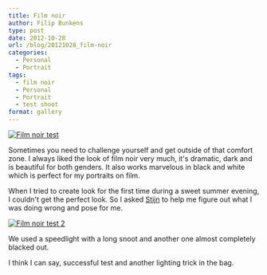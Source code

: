 ```yaml
---
title: Film noir
author: Filip Bunkens
type: post
date: 2012-10-28
url: /blog/20121028_film-noir
categories:
  - Personal
  - Portrait
tags:
  - film noir
  - Personal
  - Portrait
  - test shoot
format: gallery
---
```

[![Film noir test][1]](/images/blogposts/20121018_film_noir_test-5046.jpg)

Sometimes you need to challenge yourself and get outside of that comfort zone. I always liked the look of film noir very much, it's dramatic, dark and is beautiful for both genders. It also works marvelous in black and white which is perfect for my portraits on film.

When I tried to create look for the first time during a sweet summer evening, I couldn't get the perfect look. So I asked <a href="http://www.nowforever.be" title="Huwelijk event en Fashion Photography" rel="friend met">Stijn</a> to help me figure out what I was doing wrong and pose for me.

[![Film noir test 2][2]](/images/blogposts/20121018_film_noir_test-5054.jpg)

We used a speedlight with a long snoot and another one almost completely blacked out.

I think I can say, successful test and another lighting trick in the bag.

[1]: /images/blogposts/20121018_film_noir_test-5046.jpg
[2]: /images/blogposts/20121018_film_noir_test-5054.jpg
